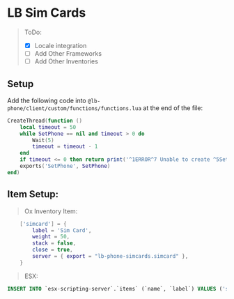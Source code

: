 # LB Sim Cards

> ToDo:
> - [x] Locale integration
> - [ ] Add Other Frameworks
> - [ ] Add Other Inventories

## Setup

Add the following code into `@lb-phone/client/custom/functions/functions.lua` at the end of the file:
```lua
CreateThread(function ()
    local timeout = 50
    while SetPhone == nil and timeout > 0 do
        Wait(5)
        timeout = timeout - 1
    end
    if timeout <= 0 then return print('^1ERROR^7 Unable to create ^5SetPhone^7 export') end
    exports('SetPhone', SetPhone)
end)
```

## Item Setup:
> Ox Inventory Item:
```lua
    ['simcard'] = {
        label = 'Sim Card',
        weight = 50,
        stack = false,
        close = true,
        server = { export = "lb-phone-simcards.simcard" },
    }
```
> ESX:
```sql
INSERT INTO `esx-scripting-server`.`items` (`name`, `label`) VALUES ('simcard', 'Sim Card');
```
